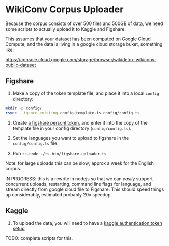 # WikiConv Corpus Uploader

Because the corpus consists of over 500 files and 500GB of data, we need some
scripts to actually upload it to Kaggle and Figshare.

This assumes that your dataset has been computed on Google Cloud Compute, and
the data is living in a google cloud storage buket, something like:

https://console.cloud.google.com/storage/browser/wikidetox-wikiconv-public-dataset

## Figshare

1. Make a copy of the token template file, and place it into a local `config`
   directory:

```bash
mkdir -p config/
rsync --ignore_existing config.template.ts config/config.ts
```

1. Create [a figshare personl token](https://figshare.com/account/applications),
   and enter it into the copy of the template file in your config directory
   (`config/config.ts`).

1. Set the languages you want to upload to figshare in the `config/config.ts`
   file.

1. Run `ts-node ./ts-bin/figshare-uploader.ts`

Note: for large uploads this can be slow; approx a week for the English corpus.

IN PROGRESS: this is a rewrite in nodejs so that we can *easily* support concurrent uploads,
restarting, command line flags for language, and stream directly from google
cloud file to Figshare. This should speed things up considerably, estimated
probably 20x speedup.

## Kaggle

1. To upload the data, you will need to have a [kaggle authentication token
   setup](https://www.kaggle.com/docs/api)

TODO: complete scripts for this.
